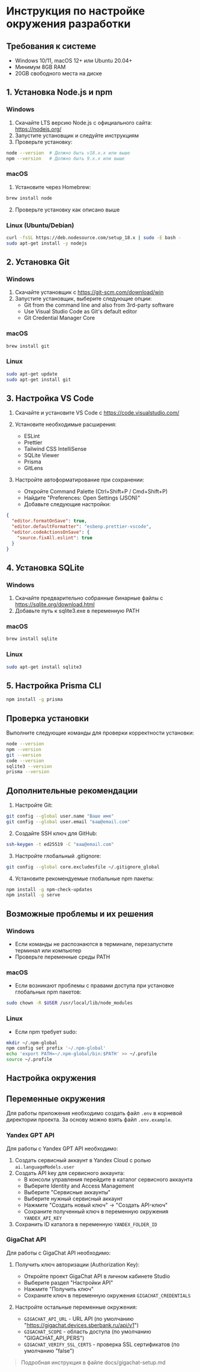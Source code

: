 # Инструкция по настройке окружения разработки

## Требования к системе
- Windows 10/11, macOS 12+ или Ubuntu 20.04+
- Минимум 8GB RAM
- 20GB свободного места на диске

## 1. Установка Node.js и npm

### Windows
1. Скачайте LTS версию Node.js с официального сайта: https://nodejs.org/
2. Запустите установщик и следуйте инструкциям
3. Проверьте установку:
```bash
node --version  # Должно быть v18.x.x или выше
npm --version   # Должно быть 9.x.x или выше
```

### macOS
1. Установите через Homebrew:
```bash
brew install node
```
2. Проверьте установку как описано выше

### Linux (Ubuntu/Debian)
```bash
curl -fsSL https://deb.nodesource.com/setup_18.x | sudo -E bash -
sudo apt-get install -y nodejs
```

## 2. Установка Git

### Windows
1. Скачайте установщик с https://git-scm.com/download/win
2. Запустите установщик, выберите следующие опции:
   - Git from the command line and also from 3rd-party software
   - Use Visual Studio Code as Git's default editor
   - Git Credential Manager Core

### macOS
```bash
brew install git
```

### Linux
```bash
sudo apt-get update
sudo apt-get install git
```

## 3. Настройка VS Code

1. Скачайте и установите VS Code с https://code.visualstudio.com/

2. Установите необходимые расширения:
   - ESLint
   - Prettier
   - Tailwind CSS IntelliSense
   - SQLite Viewer
   - Prisma
   - GitLens

3. Настройте автоформатирование при сохранении:
   - Откройте Command Palette (Ctrl+Shift+P / Cmd+Shift+P)
   - Найдите "Preferences: Open Settings (JSON)"
   - Добавьте следующие настройки:
```json
{
  "editor.formatOnSave": true,
  "editor.defaultFormatter": "esbenp.prettier-vscode",
  "editor.codeActionsOnSave": {
    "source.fixAll.eslint": true
  }
}
```

## 4. Установка SQLite

### Windows
1. Скачайте предварительно собранные бинарные файлы с https://sqlite.org/download.html
2. Добавьте путь к sqlite3.exe в переменную PATH

### macOS
```bash
brew install sqlite
```

### Linux
```bash
sudo apt-get install sqlite3
```

## 5. Настройка Prisma CLI

```bash
npm install -g prisma
```

## Проверка установки

Выполните следующие команды для проверки корректности установки:

```bash
node --version
npm --version
git --version
code --version
sqlite3 --version
prisma --version
```

## Дополнительные рекомендации

1. Настройте Git:
```bash
git config --global user.name "Ваше имя"
git config --global user.email "ваш@email.com"
```

2. Создайте SSH ключ для GitHub:
```bash
ssh-keygen -t ed25519 -C "ваш@email.com"
```

3. Настройте глобальный .gitignore:
```bash
git config --global core.excludesfile ~/.gitignore_global
```

4. Установите рекомендуемые глобальные npm пакеты:
```bash
npm install -g npm-check-updates
npm install -g serve
```

## Возможные проблемы и их решения

### Windows
- Если команды не распознаются в терминале, перезапустите терминал или компьютер
- Проверьте переменные среды PATH

### macOS
- Если возникают проблемы с правами доступа при установке глобальных npm пакетов:
```bash
sudo chown -R $USER /usr/local/lib/node_modules
```

### Linux
- Если npm требует sudo:
```bash
mkdir ~/.npm-global
npm config set prefix '~/.npm-global'
echo 'export PATH=~/.npm-global/bin:$PATH' >> ~/.profile
source ~/.profile
```

## Настройка окружения

## Переменные окружения

Для работы приложения необходимо создать файл `.env` в корневой директории проекта. За основу можно взять файл `.env.example`.

### Yandex GPT API

Для работы с Yandex GPT API необходимо:

1. Создать сервисный аккаунт в Yandex Cloud с ролью `ai.languageModels.user`
2. Создать API key для сервисного аккаунта:
   - В консоли управления перейдите в каталог сервисного аккаунта
   - Выберите Identity and Access Management
   - Выберите "Сервисные аккаунты"
   - Выберите нужный сервисный аккаунт
   - Нажмите "Создать новый ключ" -> "Создать API-ключ"
   - Сохраните полученный ключ в переменную окружения `YANDEX_API_KEY`
3. Сохранить ID каталога в переменную `YANDEX_FOLDER_ID` 

### GigaChat API

Для работы с GigaChat API необходимо:

1. Получить ключ авторизации (Authorization Key):
   - Откройте проект GigaChat API в личном кабинете Studio
   - Выберите раздел "Настройки API"
   - Нажмите "Получить ключ"
   - Сохраните ключ в переменную окружения `GIGACHAT_CREDENTIALS`

2. Настройте остальные переменные окружения:
   - `GIGACHAT_API_URL` - URL API (по умолчанию "https://gigachat.devices.sberbank.ru/api/v1")
   - `GIGACHAT_SCOPE` - область доступа (по умолчанию "GIGACHAT_API_PERS")
   - `GIGACHAT_VERIFY_SSL_CERTS` - проверка SSL сертификатов (по умолчанию "false")

> Подробная инструкция в файле docs/gigachat-setup.md